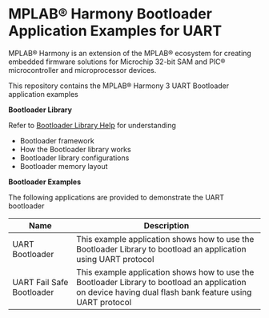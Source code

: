 # MPLAB® Harmony Bootloader Application Examples for UART

MPLAB® Harmony is an extension of the MPLAB® ecosystem for creating
embedded firmware solutions for Microchip 32-bit SAM and PIC® microcontroller
and microprocessor devices. 

This repository contains the MPLAB® Harmony 3 UART Bootloader application examples

**Bootloader Library**

Refer to [Bootloader Library Help](https://microchip-mplab-harmony.github.io/bootloader) for understanding
- Bootloader framework
- How the Bootloader library works
- Bootloader library configurations
- Bootloader memory layout

**Bootloader Examples**

The following applications are provided to demonstrate the UART bootloader

| Name       | Description         |
| --------   | -----------  |
| UART Bootloader     | This example application shows how to use the Bootloader Library to bootload an application using UART protocol |
| UART Fail Safe Bootloader | This example application shows how to use the Bootloader Library to bootload an application on device having dual flash bank feature using UART protocol |